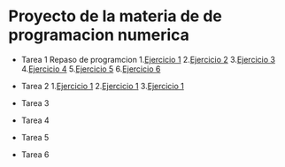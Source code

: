 # Proyecto de la materia de de programacion numerica

* Tarea 1 Repaso de programcion 
  1.[Ejercicio 1](https://github.com/pj88555/Proyecto-final/blob/main/ejercicio1.py)
  2.[Ejercicio 2](https://github.com/pj88555/Proyecto-final/blob/main/ejercicio2.py)
  3.[Ejercicio 3](https://github.com/pj88555/Proyecto-final/blob/main/ejercicio3.py)
  4.[Ejercicio 4](https://github.com/pj88555/Proyecto-final/blob/main/ejercicio4.py)
  5.[Ejercicio 5](https://github.com/pj88555/Proyecto-final/blob/main/ejercicio5.py)
  6.[Ejercicio 6](https://github.com/pj88555/Proyecto-final/blob/main/ejercicio6.py)

* Tarea 2
   1.[Ejercicio 1](https://github.com/pj88555/Proyecto-final/blob/main/secante.py)
   2.[Ejercicio 1](https://github.com/pj88555/Proyecto-final/blob/main/newton-raphson.py)
   3.[Ejercicio 1](https://github.com/pj88555/Proyecto-final/blob/main/biseccion.py)

* Tarea 3
 
* Tarea 4

* Tarea 5

* Tarea 6
  
